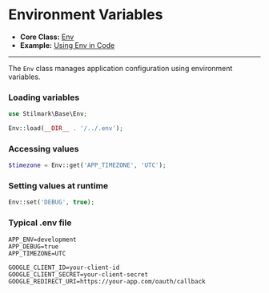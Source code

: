 # Environment Variables

- **Core Class:** [Env](../core/env.md)
- **Example:** [Using Env in Code](../examples/env-usage.md)

---

The `Env` class manages application configuration using environment variables.

### Loading variables

```php
use Stilmark\Base\Env;

Env::load(__DIR__ . '/../.env');
```

### Accessing values

```php
$timezone = Env::get('APP_TIMEZONE', 'UTC');
```

### Setting values at runtime

```php
Env::set('DEBUG', true);
```

### Typical .env file

```
APP_ENV=development
APP_DEBUG=true
APP_TIMEZONE=UTC

GOOGLE_CLIENT_ID=your-client-id
GOOGLE_CLIENT_SECRET=your-client-secret
GOOGLE_REDIRECT_URI=https://your-app.com/oauth/callback
```
